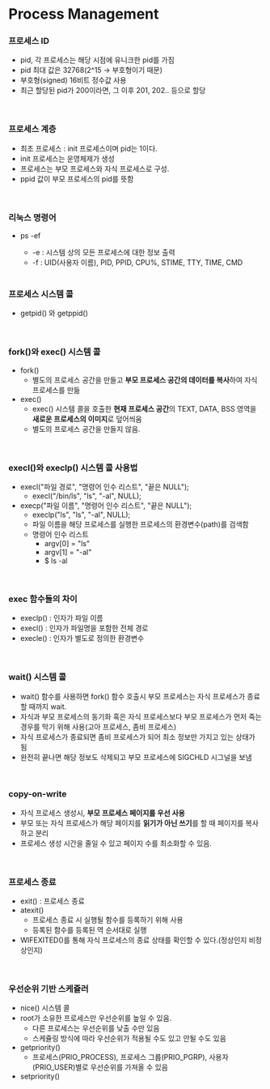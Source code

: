 # Process Management

### 프로세스 ID
- pid, 각 프로세스는 해당 시점에 유니크한 pid를 가짐
- pid 최대 값은  32768(2^15 → 부호형이기 때문)
- 부호형(signed) 16비트 정수값 사용
- 최근 할당된 pid가 200이라면, 그 이후 201, 202.. 등으로 할당

<br>

### 프로세스 계층
- 최초 프로세스 : init 프로세스이며 pid는 1이다.
- init 프로세스는 운영체제가 생성
- 프로세스는 부모 프로세스와 자식 프로세스로 구성.
- ppid 값이 부모 프로세스의 pid를 뜻함


<br>

### 리눅스 명령어
- ps -ef
  - -e : 시스템 상의 모든 프로세스에 대한 정보 출력
  - -f : UID(사용자 이름), PID, PPID, CPU%, STIME, TTY, TIME, CMD
  

  <br>

### 프로세스 시스템 콜
- getpid() 와 getppid()


<br>

### fork()와 exec() 시스템 콜
- fork()
  - 별도의 프로세스 공간을 만들고 **부모 프로세스 공간의 데이터를 복사**하여 자식 프로세스를 만듦
- exec()
  - exec() 시스템 콜을 호출한 **현재 프로세스 공간**의 TEXT, DATA, BSS 영역을 **새로운 프로세스의 이미지**로 덮어씌움
  - 별도의 프로세스 공간을 만들지 않음.

<br>

### execl()와 execlp() 시스템 콜 사용법
- execl("파일 경로", "명령어 인수 리스트", "끝은 NULL");
  - execl("/bin/ls", "ls", "-al", NULL);
- execp("파일 이름", "명령어 인수 리스트", "끝은 NULL");
  - execlp("ls", "ls", "-al", NULL);
  - 파일 이름을 해당 프로세스를 실행한 프로세스의 환경변수(path)를 검색함
  - 명령어 인수 리스트
    - argv[0] = "ls"
    - argv[1] = "-al"
    - $ ls -al

<br>

### exec 함수들의 차이
- execlp() : 인자가 파일 이름
- execl() : 인자가 파일명을 포함한 전체 경로
- execle() : 인자가 별도로 정의한 환경변수

<br>

### wait() 시스템 콜
- wait() 함수를 사용하면 fork() 함수 호출시 부모 프로세스는 자식 프로세스가 종료할 때까지 wait.
- 자식과 부모 프로세스의 동기화 혹은 자식 프로세스보다 부모 프로세스가 먼저 죽는 경우를 막기 위해 사용(고아 프로세스, 좀비 프로세스)
- 자식 프로세스가 종료되면 좀비 프로세스가 되어 최소 정보만 가지고 있는 상태가 됨
- 완전히 끝나면 해당 정보도 삭제되고 부모 프로세스에 SIGCHLD 시그널을 보냄

<br>

### copy-on-write
- 자식 프로세스 생성시, **부모 프로세스 페이지를 우선 사용**
- 부모 또는 자식 프로세스가 해당 페이지를 **읽기가 아닌 쓰기**를 할 때 페이지를 복사하고 분리
- 프로세스 생성 시간을 줄일 수 있고 페이지 수를 최소화할 수 있음.

<br>

### 프로세스 종료
- exit() : 프로세스 종료
- atexit()
  - 프로세스 종료 시 실행될 함수를 등록하기 위해 사용
  - 등록된 함수를 등록된 역 순서대로 실행
- WIFEXITED()를 통해 자식 프로세스의 종료 상태를 확인할 수 있다.(정상인지 비정상인지)

<br>

### 우선순위 기반 스케쥴러
- nice() 시스템 콜
- root가 소유한 프로세스만 우선순위를 높일 수 있음.
  - 다른 프로세스는 우선순위를 낮출 수만 있음
  - 스케쥴링 방식에 따라 우선순위가 적용될 수도 있고 안될 수도 있음
- getpriority()
  - 프로세스(PRIO_PROCESS), 프로세스 그룹(PRIO_PGRP), 사용자(PRIO_USER)별로 우선순위를 가져올 수 있음
- setpriority()